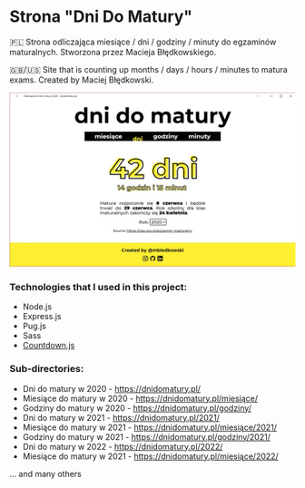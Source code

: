 # Strona "Dni Do Matury"
🇵🇱 Strona odliczająca miesiące / dni / godziny / minuty do egzaminów maturalnych. Stworzona przez Macieja Błędkowskiego.

🇬🇧/🇺🇸 Site that is counting up months / days / hours / minutes to matura exams. Created by Maciej Błędkowski.

![Thumbnail](/public/img/thumbnail.jpg)

### Technologies that I used in this project:
 - Node.js
 - Express.js
 - Pug.js
 - Sass
 - [Countdown.js](https://github.com/mckamey/countdownjs)

### Sub-directories:
 - Dni do matury w 2020 - https://dnidomatury.pl/
 - Miesiące do matury w 2020 - https://dnidomatury.pl/miesiące/
 - Godziny do matury w 2020 - https://dnidomatury.pl/godziny/
 - Dni do matury w 2021 - https://dnidomatury.pl/2021/
 - Miesiące do matury w 2021 - https://dnidomatury.pl/miesiące/2021/
 - Godziny do matury w 2021 - https://dnidomatury.pl/godziny/2021/
 - Dni do matury w 2022 - https://dnidomatury.pl/2022/
 - Miesiące do matury w 2021 - https://dnidomatury.pl/miesiące/2022/
 
... and many others

